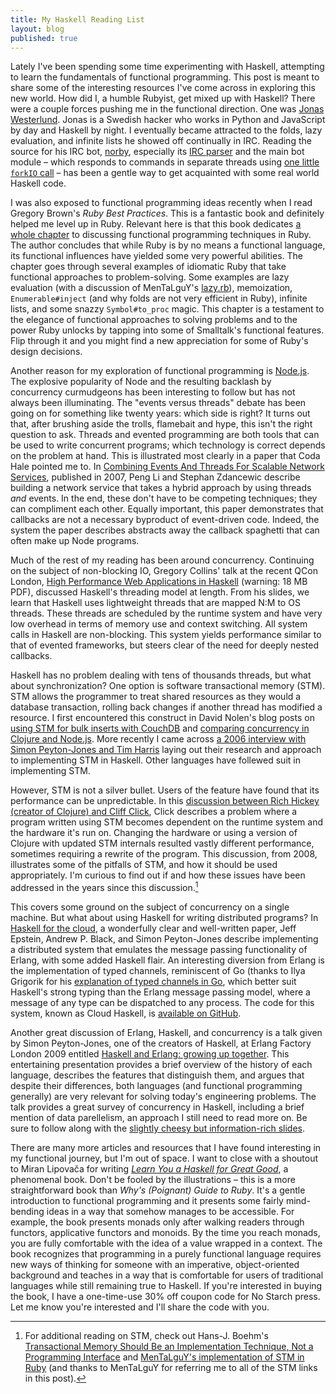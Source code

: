 ```yaml
---
title: My Haskell Reading List
layout: blog
published: true
---
```


Lately I've been spending some time experimenting with Haskell, attempting to learn the fundamentals of functional programming. This post is meant to share some of the interesting resources I've come across in exploring this new world. How did I, a humble Rubyist, get mixed up with Haskell? There were a couple forces pushing me in the functional direction. One was [Jonas Westerlund](http://twitter.com/ultror). Jonas is a Swedish hacker who works in Python and JavaScript by day and Haskell by night. I eventually became attracted to the folds, lazy evaluation, and infinite lists he showed off continually in IRC. Reading the source for his IRC bot, [norby](https://github.com/nlogax/norby), especially its [IRC parser](https://github.com/nlogax/norby/blob/master/src/Parser.hs) and the main bot module – which responds to commands in separate threads using [one little `forkIO` call](https://github.com/nlogax/norby/blob/master/src/Bot.hs#L57) – has been a gentle way to get acquainted with some real world Haskell code.

I was also exposed to functional programming ideas recently when I read Gregory Brown's *Ruby Best Practices*. This is a fantastic book and definitely helped me level up in Ruby. Relevant here is that this book dedicates [a whole chapter](http://majesticseacreature.com/rbp-book/pdfs/ch05.pdf) to discussing functional programming techniques in Ruby. The author concludes that while Ruby is by no means a functional language, its functional influences have yielded some very powerful abilities. The chapter goes through several examples of idiomatic Ruby that take functional approaches to problem-solving. Some examples are lazy evaluation (with a discussion of MenTaLguY's [lazy.rb](http://moonbase.rydia.net/software/lazy.rb/)), memoization, `Enumerable#inject` (and why folds are not very efficient in Ruby), infinite lists, and some snazzy `Symbol#to_proc` magic. This chapter is a testament to the elegance of functional approaches to solving problems and to the power Ruby unlocks by tapping into some of Smalltalk's functional features. Flip through it and you might find a new appreciation for some of Ruby's design decisions.

Another reason for my exploration of functional programming is [Node.js](http://nodejs.org/). The explosive popularity of Node and the resulting backlash by concurrency curmudgeons has been interesting to follow but has not always been illuminating. The "events versus threads" debate has been going on for something like twenty years: which side is right? It turns out that, after brushing aside the trolls, flamebait and hype, this isn't the right question to ask. Threads and evented programming are both tools that can be used to write concurrent programs; which technology is correct depends on the problem at hand. This is illustrated most clearly in a paper that Coda Hale pointed me to. In [Combining Events And Threads For Scalable Network Services](http://repository.upenn.edu/cgi/viewcontent.cgi?article=1391&context=cis_papers "Combining Events And Threads For Scalable Network Services: Implementation And Evaluation Of Monadic, Application-level Concurrency Primitives by Peng Li and Stephan Zdancewic"), published in 2007, Peng Li and Stephan Zdancewic describe building a network service that takes a hybrid approach by using threads *and* events. In the end, these don't have to be competing techniques; they can compliment each other. Equally important, this paper demonstrates that callbacks are not a necessary byproduct of event-driven code. Indeed, the system the paper describes abstracts away the callback spaghetti that can often make up Node programs.

Much of the rest of my reading has been around concurrency. Continuing on the subject of non-blocking IO, Gregory Collins' talk at the recent QCon London, [High Performance Web Applications in Haskell](http://qconlondon.com/dl/qcon-london-2011/slides/GregoryCollins_HighPerformanceWebApplicationsInHaskell.pdf) (warning: 18 MB PDF), discussed Haskell's threading model at length. From his slides, we learn that Haskell uses lightweight threads that are mapped N:M to OS threads. These threads are scheduled by the runtime system and have very low overhead in terms of memory use and context switching. All system calls in Haskell are non-blocking. This system yields performance similar to that of evented frameworks, but steers clear of the need for deeply nested callbacks.

Haskell has no problem dealing with tens of thousands threads, but what about synchronization? One option is software transactional memory (STM). STM allows the programmer to treat shared resources as they would a database transaction, rolling back changes if another thread has modified a resource. I first encountered this construct in David Nolen's blog posts on [using STM for bulk inserts with CouchDB](http://dosync.posterous.com/stm-couchdb-and-pushing-5500-documentssecond) and [comparing concurrency in Clojure and Node.js](http://dosync.posterous.com/clojure-nodejs-and-why-messaging-can-be-lame). More recently I came across [a 2006 interview with Simon Peyton-Jones and Tim Harris](http://repository.upenn.edu/cgi/viewcontent.cgi?article=1391&context=cis_papers) laying out their research and approach to implementing STM in Haskell. Other languages have follewed suit in implementing STM.

However, STM is not a silver bullet. Users of the feature have found that its performance can be unpredictable. In this [discussion between Rich Hickey (creator of Clojure) and Cliff Click](http://www.azulsystems.com/blog/cliff/2008-05-27-clojure-stms-vs-locks), Click describes a problem where a program written using STM becomes dependent on the runtime system and the hardware it's run on. Changing the hardware or using a version of Clojure with updated STM internals resulted vastly different performance, sometimes requiring a rewrite of the program. This discussion, from 2008, illustrates some of the pitfalls of STM, and how it should be used appropriately. I'm curious to find out if and how these issues have been addressed in the years since this discussion.[^1]

This covers some ground on the subject of concurrency on a single machine. But what about using Haskell for writing distributed programs? In [Haskell for the cloud](http://research.microsoft.com/en-us/um/people/simonpj/papers/parallel/remote.pdf), a wonderfully clear and well-written paper, Jeff Epstein, Andrew P. Black, and Simon Peyton-Jones describe implementing a distributed system that emulates the message passing functionality of Erlang, with some added Haskell flair. An interesting diversion from Erlang is the implementation of typed channels, reminiscent of Go (thanks to Ilya Grigorik for his [explanation of typed channels in Go](http://www.igvita.com/2010/12/02/concurrency-with-actors-goroutines-ruby/), which better suit Haskell's strong typing than the Erlang message passing model, where a message of any type can be dispatched to any process. The code for this system, known as Cloud Haskell, is [available on GitHub](http://www.galois.com/~dons/talks/semicolon.pdf).

Another great discussion of Erlang, Haskell, and concurrency is a talk given by Simon Peyton-Jones, one of the creators of Haskell, at Erlang Factory London 2009 entitled [Haskell and Erlang: growing up together](http://www.erlang-factory.com/conference/London2009/speakers/SimonPeytonJones). This entertaining presentation provides a brief overview of the history of each language, describes the features that distinguish them, and argues that despite their differences, both languages (and functional programming generally) are very relevant for solving today's engineering problems. The talk provides a great survey of concurrency in Haskell, including a brief mention of data parellelism, an approach I still need to read more on. Be sure to follow along with the [slightly cheesy but information-rich slides](http://www.erlang-factory.com/upload/presentations/116/SimonPeyton-Jones-ErlangFactoryLondon2009-HaskellandErlangGrowinguptogether.pdf).

There are many more articles and resources that I have found interesting in my functional journey, but I'm out of space. I want to close with a shoutout to Miran Lipovača for writing [*Learn You a Haskell for Great Good*](http://learnyouahaskell.com/), a phenomenal book. Don't be fooled by the illustrations – this is a more straightforward book than *Why's (Poignant) Guide to Ruby*. It's a gentle introduction to functional programming and it presents some fairly mind-bending ideas in a way that somehow manages to be accessible. For example, the book presents monads only after walking readers through functors, applicative functors and monoids. By the time you reach monads, you are fully comfortable with the idea of a value wrapped in a context. The book recognizes that programming in a purely functional language requires new ways of thinking for someone with an imperative, object-oriented background and teaches in a way that is comfortable for users of traditional languages while still remaining true to Haskell. If you're interested in buying the book, I have a one-time-use 30% off coupon code for No Starch press. Let me know you're interested and I'll share the code with you.

[^1]: For additional reading on STM, check out Hans-J. Boehm's [Transactional Memory Should Be an Implementation Technique, Not a Programming Interface](http://www.usenix.org/event/hotpar09/tech/full_papers/boehm/boehm_html) and [MenTaLguY's implementation of STM in Ruby](http://moonbase.rydia.net/mental/blog/programming/ruby-stm-round-the-third) (and thanks to MenTaLguY for referring me to all of the STM links in this post).
